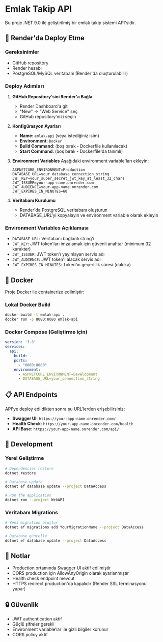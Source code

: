 # Emlak Takip API

Bu proje .NET 9.0 ile geliştirilmiş bir emlak takip sistemi API'sidir.

## 🚀 Render'da Deploy Etme

### Gereksinimler
- GitHub repository
- Render hesabı
- PostgreSQL/MySQL veritabanı (Render'da oluşturulabilir)

### Deploy Adımları

1. **GitHub Repository'sini Render'a Bağla**
   - Render Dashboard'a git
   - "New" → "Web Service" seç
   - GitHub repository'nizi seçin

2. **Konfigürasyon Ayarları**
   - **Name**: `emlak-api` (veya istediğiniz isim)
   - **Environment**: `Docker`
   - **Build Command**: (boş bırak - Dockerfile kullanılacak)
   - **Start Command**: (boş bırak - Dockerfile'da tanımlı)

3. **Environment Variables**
   Aşağıdaki environment variable'ları ekleyin:
   ```
   ASPNETCORE_ENVIRONMENT=Production
   DATABASE_URL=your_database_connection_string
   JWT_KEY=your_super_secret_jwt_key_at_least_32_chars
   JWT_ISSUER=your-app-name.onrender.com
   JWT_AUDIENCE=your-app-name.onrender.com
   JWT_EXPIRES_IN_MINUTES=60
   ```

4. **Veritabanı Kurulumu**
   - Render'da PostgreSQL veritabanı oluşturun
   - DATABASE_URL'yi kopyalayın ve environment variable olarak ekleyin

### Environment Variables Açıklaması

- `DATABASE_URL`: Veritabanı bağlantı string'i
- `JWT_KEY`: JWT token'ları imzalamak için güvenli anahtar (minimum 32 karakter)
- `JWT_ISSUER`: JWT token'ı yayınlayan servis adı
- `JWT_AUDIENCE`: JWT token'ı alacak servis adı
- `JWT_EXPIRES_IN_MINUTES`: Token'ın geçerlilik süresi (dakika)

## 🐳 Docker

Proje Docker ile containerize edilmiştir:

### Lokal Docker Build
```bash
docker build -t emlak-api .
docker run -p 8080:8080 emlak-api
```

### Docker Compose (Geliştirme için)
```yaml
version: '3.8'
services:
  api:
    build: .
    ports:
      - "8080:8080"
    environment:
      - ASPNETCORE_ENVIRONMENT=Development
      - DATABASE_URL=your_connection_string
```

## 📋 API Endpoints

API'ye deploy edildikten sonra şu URL'lerden erişebilirsiniz:

- **Swagger UI**: `https://your-app-name.onrender.com/`
- **Health Check**: `https://your-app-name.onrender.com/health`
- **API Base**: `https://your-app-name.onrender.com/api/`

## 🔧 Development

### Yerel Geliştirme
```bash
# Dependencies restore
dotnet restore

# Database update
dotnet ef database update --project DataAccess

# Run the application
dotnet run --project WebAPI
```

### Veritabanı Migrations
```bash
# Yeni migration oluştur
dotnet ef migrations add YourMigrationName --project DataAccess

# Database güncelle
dotnet ef database update --project DataAccess
```

## 📝 Notlar

- Production ortamında Swagger UI aktif edilmiştir
- CORS production için AllowAnyOrigin olarak ayarlanmıştır
- Health check endpoint mevcut
- HTTPS redirect production'da kapalıdır (Render SSL terminasyonu yapar)

## 🔒 Güvenlik

- JWT authentication aktif
- Güçlü şifreler gerekli
- Environment variable'lar ile gizli bilgiler korunur
- CORS policy aktif 